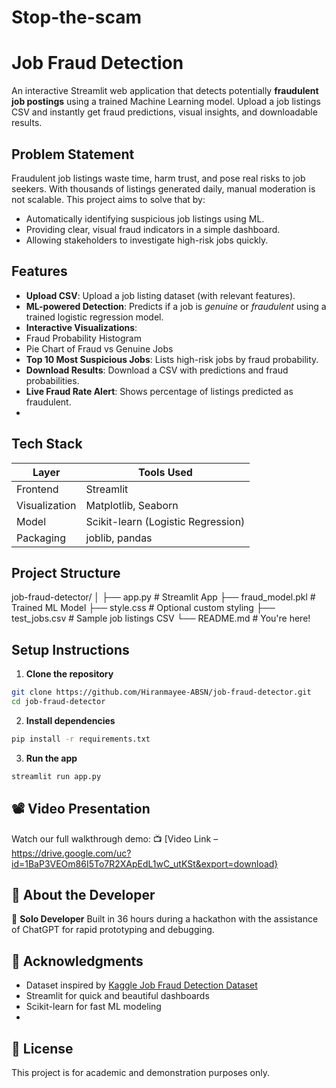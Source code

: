 # Stop-the-scam
# Job Fraud Detection
An interactive Streamlit web application that detects potentially **fraudulent job postings** using a trained Machine Learning model. Upload a job listings CSV and instantly get fraud predictions, visual insights, and downloadable results.

## Problem Statement

Fraudulent job listings waste time, harm trust, and pose real risks to job seekers. With thousands of listings generated daily, manual moderation is not scalable. This project aims to solve that by:
- Automatically identifying suspicious job listings using ML.
- Providing clear, visual fraud indicators in a simple dashboard.
- Allowing stakeholders to investigate high-risk jobs quickly.

## Features

- **Upload CSV**: Upload a job listing dataset (with relevant features).
- **ML-powered Detection**: Predicts if a job is *genuine* or *fraudulent* using a trained logistic regression model.
- **Interactive Visualizations**:
- Fraud Probability Histogram
- Pie Chart of Fraud vs Genuine Jobs
- **Top 10 Most Suspicious Jobs**: Lists high-risk jobs by fraud probability.
- **Download Results**: Download a CSV with predictions and fraud probabilities.
- **Live Fraud Rate Alert**: Shows percentage of listings predicted as fraudulent.
- 
## Tech Stack

| Layer         | Tools Used                           |
|---------------|--------------------------------------|
| Frontend    | Streamlit                           |
| Visualization | Matplotlib, Seaborn                 |
| Model       | Scikit-learn (Logistic Regression)   |
| Packaging   | joblib, pandas                       |


## Project Structure

job-fraud-detector/
│
├── app.py                 # Streamlit App
├── fraud\_model.pkl        # Trained ML Model
├── style.css              # Optional custom styling
├── test\_jobs.csv          # Sample job listings CSV
└── README.md              # You're here!


## Setup Instructions

1. **Clone the repository**
```bash
git clone https://github.com/Hiranmayee-ABSN/job-fraud-detector.git
cd job-fraud-detector
````

2. **Install dependencies**

```bash
pip install -r requirements.txt
```

3. **Run the app**

```bash
streamlit run app.py
```

## 📽️ Video Presentation

Watch our full walkthrough demo:
📺 [Video Link – https://drive.google.com/uc?id=1BaP3VEOm86I5To7R2XApEdL1wC_utKSt&export=download}


## 🙋 About the Developer

👤 **Solo Developer**
Built in 36 hours during a hackathon with the assistance of ChatGPT for rapid prototyping and debugging.

## 📌 Acknowledgments

* Dataset inspired by [Kaggle Job Fraud Detection Dataset](https://www.kaggle.com/shivamb/real-or-fake-fake-jobposting-prediction)
* Streamlit for quick and beautiful dashboards
* Scikit-learn for fast ML modeling
* 
## 📃 License
This project is for academic and demonstration purposes only.
